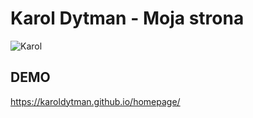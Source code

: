# Karol Dytman - Moja strona
![Karol](https://scontent-fra3-1.cdninstagram.com/v/t51.2885-19/22352454_1468012109951199_675424619938709504_n.jpg?stp=dst-jpg_s320x320&_nc_ht=scontent-fra3-1.cdninstagram.com&_nc_cat=103&_nc_ohc=1vCFlk6oPe8AX9mQoun&edm=AOQ1c0wBAAAA&ccb=7-5&oh=00_AfBzio-3VZUh6kwWGkk714LuE5KyVpS_isprg_Xrk0PfcQ&oe=63A04C45&_nc_sid=8fd12b)
## DEMO
 https://karoldytman.github.io/homepage/
